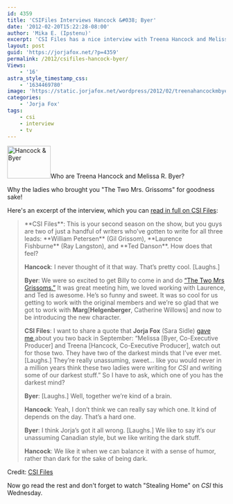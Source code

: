 ```yaml
---
id: 4359
title: 'CSIFiles Interviews Hancock &#038; Byer'
date: '2012-02-20T15:22:28-08:00'
author: 'Mika E. (Ipstenu)'
excerpt: 'CSI Files has a nice interview with Treena Hancock and Melissa Byer.'
layout: post
guid: 'https://jorjafox.net/?p=4359'
permalink: /2012/csifiles-hancock-byer/
Views:
    - '16'
astra_style_timestamp_css:
    - '1634469780'
image: 'https://static.jorjafox.net/wordpress/2012/02/treenahancockmbyer.png'
categories:
    - 'Jorja Fox'
tags:
    - csi
    - interview
    - tv
---
```


<img class="alignleft size-thumbnail wp-image-4360" title="Hancock &amp; Byer" src="//static.jorjafox.net/wordpress/2012/02/treenahancockmbyer-230x117.png" alt="Hancock &amp; Byer" width="100" height="75" />Who are Treena Hancock and Melissa R. Byer?

Why the ladies who brought you "The Two Mrs. Grissoms" for goodness sake!

Here's an excerpt of the interview, which you can <a href="http://www.csifiles.com/content/2012/02/interview-treena-hancock-melissa-r-byer/">read in full on CSI Files</a>:
<blockquote>**CSI Files**: This is your second season on the show, but you guys are two of just a handful of writers who’ve gotten to write for all three leads: **William Petersen** (Gil Grissom), **Laurence Fishburne** (Ray Langston), and **Ted Danson**. How does that feel?

**Hancock**: I never thought of it that way. That’s pretty cool. [Laughs.]

**Byer**: We were so excited to get Billy to come in and do <a href="http://www.csifiles.com/episodes/csi/season11/the_two_mrs_grissoms.shtml" target="_blank">“The Two Mrs Grissoms.”</a> It was great meeting him, we loved working with Laurence, and Ted is awesome. He’s so funny and sweet. It was so cool for us getting to work with the original members and we’re so glad that we got to work with **Marg**[**Helgenberger**, Catherine Willows] and now to be introducing the new character.

**CSI Files**: I want to share a quote that **Jorja Fox** (Sara Sidle) <a href="http://www.csifiles.com/content/2011/09/interview-jorja-fox/" target="_blank">gave me </a>about you two back in September: “Melissa [Byer, Co-Executive Producer] and Treena [Hancock, Co-Executive Producer], watch out for those two. They have two of the darkest minds that I’ve ever met. [Laughs.] They’re really unassuming, sweet… like you would never in a million years think these two ladies were writing for <em>CSI</em> and writing some of our darkest stuff.” So I have to ask, which one of you has the darkest mind?

**Byer**: [Laughs.] Well, together we’re kind of a brain.

**Hancock**: Yeah, I don’t think we can really say which one. It kind of depends on the day. That’s a hard one.

**Byer**: I think Jorja’s got it all wrong. [Laughs.] We like to say it’s our unassuming Canadian style, but we like writing the dark stuff.

**Hancock**: We like it when we can balance it with a sense of humor, rather than dark for the sake of being dark.</blockquote>
Credit: <a href="http://www.csifiles.com/content/2012/02/interview-treena-hancock-melissa-r-byer/">CSI Files</a>

Now go read the rest and don't forget to watch "Stealing Home" on <em>CSI</em> this Wednesday.
